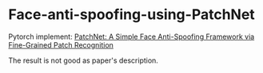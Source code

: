 # Face-anti-spoofing-using-PatchNet

Pytorch implement: [PatchNet: A Simple Face Anti-Spoofing Framework via Fine-Grained Patch Recognition](https://arxiv.org/pdf/2203.14325.pdf)

The result is not good as paper's description. 